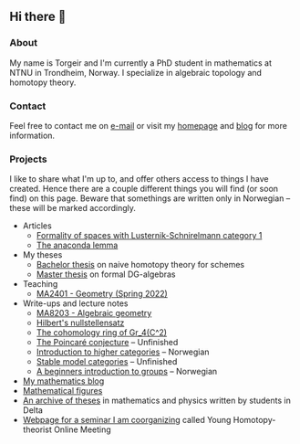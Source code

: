 ## Hi there 👋

### About

My name is Torgeir and I'm currently a PhD student in mathematics at NTNU in Trondheim, Norway. I specialize in algebraic topology and homotopy theory.

### Contact

Feel free to contact me on [e-mail](mailto:torgeiraamboe@gmail.com) or visit my [homepage](https://folk.ntnu.no/torgeaam/) and [blog](https://torgeiraamboe.github.io/) for more information. 

### Projects

I like to share what I'm up to, and offer others access to things I have created. Hence there are a couple different things you will find (or soon find) on this page. Beware that somethings are written only in Norwegian – these will be marked accordingly. 

 - Articles
     - [Formality of spaces with Lusternik-Schnirelmann category 1](https://github.com/torgeiraamboe/formality_of_spaces_with_lusternik-schnirelmann_category_1)
     - [The anaconda lemma](https://github.com/torgeiraamboe/anaconda_lemma)
 - My theses
     - [Bachelor thesis](https://github.com/torgeiraamboe/bachelor_thesis) on naive homotopy theory for schemes 
     - [Master thesis](https://github.com/torgeiraamboe/master_thesis) on formal DG-algebras
 - Teaching
     - [MA2401 - Geometry (Spring 2022)](https://github.com/torgeiraamboe/MA2401_V22)
 - Write-ups and lecture notes
     - [MA8203 - Algebraic geometry](https://github.com/torgeiraamboe/MA8203-lecture_notes)
     - [Hilbert's nullstellensatz](https://github.com/torgeiraamboe/hilberts_nullstellensatz)
     - [The cohomology ring of Gr_4(C^2)](https://github.com/torgeiraamboe/cohomology_ring_of_grassmannian)
     - [The Poincaré conjecture](https://github.com/torgeiraamboe/poincare_conjecture) – Unfinished
     - [Introduction to higher categories](https://github.com/torgeiraamboe/higher_categories) – Norwegian
     - [Stable model categories](https://github.com/torgeiraamboe/stable_model_categories) – Unfinished
     - [A beginners introduction to groups](https://github.com/torgeiraamboe/a_beginners_introduction_to_groups) – Norwegian 
 - [My mathematics blog](https://github.com/torgeiraamboe/torgeiraamboe.github.io)
 - [Mathematical figures](https://github.com/torgeiraamboe/mathematical_figures)
 - [An archive of theses](https://github.com/FagKom/fagkom.github.io) in mathematics and physics written by students in Delta
 - [Webpage for a seminar I am coorganizing](https://github.com/YoungHomSeminar/younghomseminar.github.io) called Young Homotopy-theorist Online Meeting


